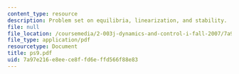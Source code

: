 ```yaml
---
content_type: resource
description: Problem set on equilibria, linearization, and stability.
file: null
file_location: /coursemedia/2-003j-dynamics-and-control-i-fall-2007/7a97e216e8eece8ffd6effd566f88e83_ps9.pdf
file_type: application/pdf
resourcetype: Document
title: ps9.pdf
uid: 7a97e216-e8ee-ce8f-fd6e-ffd566f88e83
---
```

